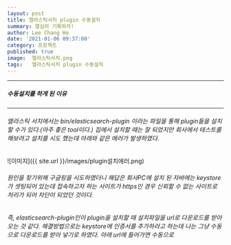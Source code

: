 ```yaml
---
layout: post
title: 엘라스틱서치 plugin 수동설치
summary: 열심히 기록하자!
author: Lee Chang Ho
date: '2021-01-06 09:37:00'
category: 프로젝트
published: true
image:  엘라스틱서치.png
tags:   엘라스틱서치 plugin 수동설치
---
```


 ---
##### 수동설치를 하게 된 이유
 ---

###### 엘라스틱 서치에서는 bin/elasticsearch-plugin 이라는 파일을 통해 plugin들을 설치할 수가 있다.(아주 좋은 tool이다.) 집에서 설치할 때는 잘 되었지만 회사에서 테스트를 해보려고 설치를 시도 했는데 아래와 같은 에러가 발생하였다.  
![이미지]({{ site.url }}/images/plugin설치에러.png)

###### 원인을 찾기위해 구글링을 시도하였더니 해답은 회사PC에 설치 된 자바에는 keystore가 셋팅되어 있는데 접속하고자 하는 사이트가 https인 경우 신뢰할 수 없는 사이트로 처리가 되어 차단이 되었던 것이다.  
###### 즉, elasticsearch-plugin인이  plugin을 설치할 때 설치파일을 url로 다운로드를 받아오는 것 같다.  해결방법으로는 keystore에 인증서를 추가하라고 하는데 나는 그냥 수동으로 다운로드를 받아 넣기로 하였다.  아래 url에 들어가면 수동으로 
<!--stackedit_data:
eyJoaXN0b3J5IjpbMjEzMjc0MzUwMCw5NTMzMDAyOTAsLTQ1MD
U2MzY5MywyMTQyMjg0NjE0XX0=
-->
